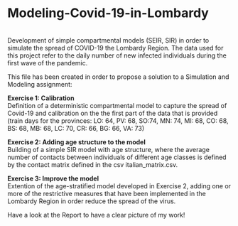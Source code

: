 
# Modeling-Covid-19-in-Lombardy
<br>
Development of simple compartmental models (SEIR, SIR) in order to simulate the spread of COVID-19 the Lombardy Region. The data used for this project refer to the daily number of new infected individuals during the first wave of the pandemic.

This file has been created in order to propose a solution to a Simulation and Modeling assignment:

**Exercise 1: Calibration**
<br>
Definition of a deterministic compartmental model to capture the spread of Covid-19 and calibration on the the first part of the data that is provided (train days for the provinces: LO: 64, PV: 68, SO:74, MN: 74, MI: 68, CO: 68, BS: 68, MB: 68, LC: 70, CR: 66, BG: 66, VA: 73)



**Exercise 2: Adding age structure to the model**
<br>
Building of a simple SIR model with age structure, where the average number of contacts between individuals of different age classes is defined by the contact matrix defined in the csv italian_matrix.csv.




**Exercise 3: Improve the model**
<br>
Extention of the age-stratified model developed in Exercise 2, adding one or more of the restrictive measures that have been implemented in the Lombardy Region in order reduce the spread of the virus. 


Have a look at the Report to have a clear picture of my work!
